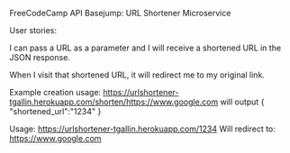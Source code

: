 FreeCodeCamp API Basejump: URL Shortener Microservice

User stories:

I can pass a URL as a parameter and I will receive a shortened URL in the JSON response.

When I visit that shortened URL, it will redirect me to my original link.

Example creation usage:
https://urlshortener-tgallin.herokuapp.com/shorten/https://www.google.com
will output
{ "shortened_url":"1234" }

Usage:
https://urlshortener-tgallin.herokuapp.com/1234
Will redirect to:
https://www.google.com